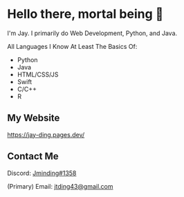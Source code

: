 # Hello there, mortal being 👋


I'm Jay.  I primarily do Web Development, Python, and Java.

All Languages I Know At Least The Basics Of:
* Python
* Java
* HTML/CSS/JS
* Swift
* C/C++
* R

## My Website
https://jay-ding.pages.dev/

## Contact Me
Discord: [Jminding#1358](https://discord.com/users/645315667486179337)

(Primary) Email: jtding43@gmail.com
